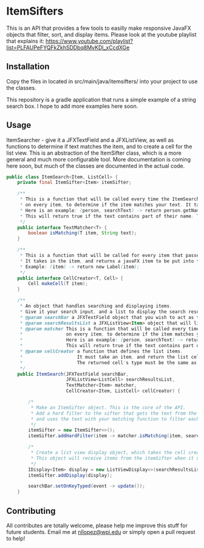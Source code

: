 # ItemSifters

This is an API that provides a few tools to easilly make responsive JavaFX objects that filter, sort, and display items.
Please look at the youtube playlist that explains it:
    https://www.youtube.com/playlist?list=PLFAUPeFYQFkZkhSDDbq8MvKDl_xCcdXGe

## Installation

Copy the files in located in src/main/java/itemsifters/ into your project to use the classes.

This repository is a gradle application that runs a simple example of a string search box.
I hope to add more examples here soon.

## Usage

ItemSearcher - give it a JFXTextField and a JFXListView, as well as functions to determine if text matches the item, and to create a cell for the list view.
This is an abstraction of the ItemSifter class, which is a more general and much more configurable tool.
More documentation is coming here soon, but much of the classes are documented in the actual code.
```java
public class ItemSearch<Item, ListCell> {
    private final ItemSifter<Item> itemSifter;

    /**
     * This is a function that will be called every time the ItemSearch updates. The machine will run this function
     * on every item, to determine if the item matches your text. It takes an item, and the search text.
     * Here is an example: (person, searchText) -> return person.getName().contains(searchText)
     * This will return true if the text contains part of their name. This example is case sensitive!
     */
    public interface TextMatcher<T> {
        boolean isMatching(T item, String text);
    }

    /**
     * This is a function that will be called for every item that passes the filters and is ready to be displayed.
     * It takes in the item, and returns a javaFX item to be put into the list view.
     * Example: (item) -> return new Label(item);
     */
    public interface CellCreator<T, Cell> {
        Cell makeCell(T item);
    }

    /**
     * An object that handles searching and displaying items.
     * Give it your search input, and a list to display the search results.
     * @param searchBar a JFXTextField object that you wish to act as the search bar.
     * @param searchResultsList a JFXListView<Item> object that will list the search results and allow selection.
     * @param matcher This is a function that will be called every time the ItemSearch updates. The machine will run this function
     *                on every item, to determine if the item matches your text. It takes an item, and the search text.
     *                Here is an example: (person, searchText) -> return person.getName().contains(searchText)
     *                This will return true if the text contains part of their name. This example is case sensitive!
     * @param cellCreator a function that defines the list items.
     *                    It must take an item, and return the list cell.
     *                    The returned cell's type must be the same as the cells of the ListView you are using.
     */
    public ItemSearch(JFXTextField searchBar,
                      JFXListView<ListCell> searchResultsList,
                      TextMatcher<Item> matcher,
                      CellCreator<Item, ListCell> cellCreator) {

        /*
         * Make an ItemSifter object. This is the core of the API.
         * Add a hard filter to the sifter that gets the text from the search bar,
         * and uses the text with your matching function to filter each item.
         */
        itemSifter = new ItemSifter<>();
        itemSifter.addHardFilter(item -> matcher.isMatching(item, searchBar.getText()));

        /*
         * Create a list view display object, which takes the cell creator.
         * This object will receive items from the itemSifter when it updates, and display them.
         */
        IDisplay<Item> display = new ListViewDisplay<>(searchResultsList, cellCreator::makeCell);
        itemSifter.addDisplay(display);

        searchBar.setOnKeyTyped(event -> update());
    }

```

## Contributing
All contributes are totally welcome, please help me improve this stuff for future students. Email me at nllopez@wpi.edu or simply open a pull request to help!


